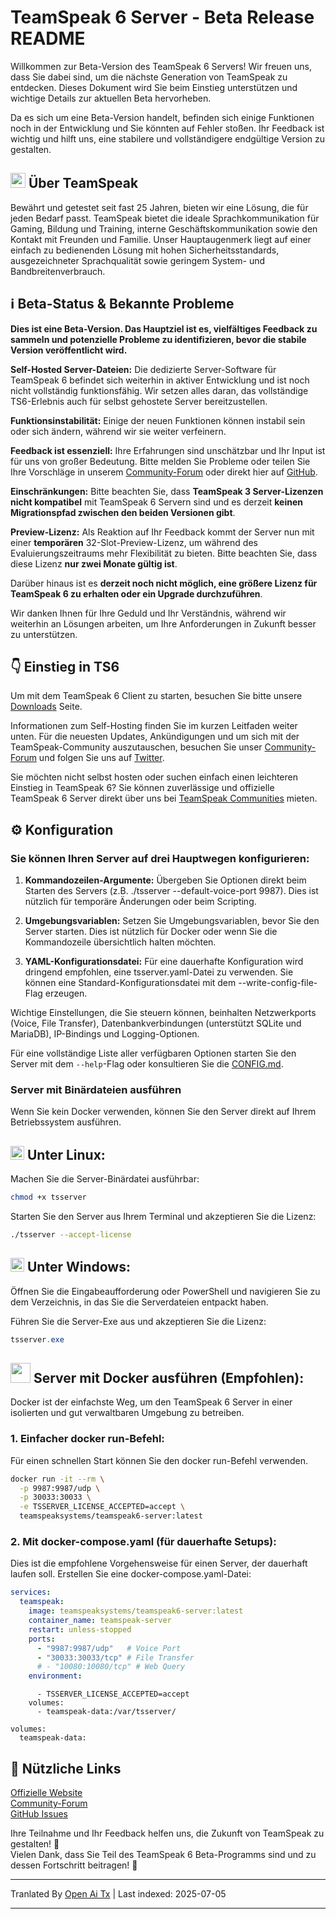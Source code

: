 # TeamSpeak 6 Server - Beta Release README

Willkommen zur Beta-Version des TeamSpeak 6 Servers! Wir freuen uns, dass Sie dabei sind, um die nächste Generation von TeamSpeak zu entdecken. Dieses Dokument wird Sie beim Einstieg unterstützen und wichtige Details zur aktuellen Beta hervorheben.

Da es sich um eine Beta-Version handelt, befinden sich einige Funktionen noch in der Entwicklung und Sie könnten auf Fehler stoßen. Ihr Feedback ist wichtig und hilft uns, eine stabilere und vollständigere endgültige Version zu gestalten.

<h2><img width="24" src="/icons/teamspeak_blue.svg">&nbsp;Über TeamSpeak</h2>

Bewährt und getestet seit fast 25 Jahren, bieten wir eine Lösung, die für jeden Bedarf passt. TeamSpeak bietet die ideale Sprachkommunikation für Gaming, Bildung und Training, interne Geschäftskommunikation sowie den Kontakt mit Freunden und Familie. Unser Hauptaugenmerk liegt auf einer einfach zu bedienenden Lösung mit hohen Sicherheitsstandards, ausgezeichneter Sprachqualität sowie geringem System- und Bandbreitenverbrauch.

## ℹ️ Beta-Status & Bekannte Probleme
**Dies ist eine Beta-Version. Das Hauptziel ist es, vielfältiges Feedback zu sammeln und potenzielle Probleme zu identifizieren, bevor die stabile Version veröffentlicht wird.**

**Self-Hosted Server-Dateien:** Die dedizierte Server-Software für TeamSpeak 6 befindet sich weiterhin in aktiver Entwicklung und ist noch nicht vollständig funktionsfähig. Wir setzen alles daran, das vollständige TS6-Erlebnis auch für selbst gehostete Server bereitzustellen.

**Funktionsinstabilität:** Einige der neuen Funktionen können instabil sein oder sich ändern, während wir sie weiter verfeinern.

**Feedback ist essenziell:** Ihre Erfahrungen sind unschätzbar und Ihr Input ist für uns von großer Bedeutung. Bitte melden Sie Probleme oder teilen Sie Ihre Vorschläge in unserem [Community-Forum](https://community.teamspeak.com/c/teamspeak-6-server/45) oder direkt hier auf [GitHub](https://github.com/teamspeak/teamspeak6-server/issues).

**Einschränkungen:** Bitte beachten Sie, dass **TeamSpeak 3 Server-Lizenzen nicht kompatibel** mit TeamSpeak 6 Servern sind und es derzeit **keinen Migrationspfad zwischen den beiden Versionen gibt**.

**Preview-Lizenz:** Als Reaktion auf Ihr Feedback kommt der Server nun mit einer **temporären** 32-Slot-Preview-Lizenz, um während des Evaluierungszeitraums mehr Flexibilität zu bieten. Bitte beachten Sie, dass diese Lizenz **nur zwei Monate gültig ist**.

Darüber hinaus ist es **derzeit noch nicht möglich, eine größere Lizenz für TeamSpeak 6 zu erhalten oder ein Upgrade durchzuführen**.

Wir danken Ihnen für Ihre Geduld und Ihr Verständnis, während wir weiterhin an Lösungen arbeiten, um Ihre Anforderungen in Zukunft besser zu unterstützen.

## 👇 Einstieg in TS6
Um mit dem TeamSpeak 6 Client zu starten, besuchen Sie bitte unsere [Downloads](https://teamspeak.com/en/downloads/) Seite.

Informationen zum Self-Hosting finden Sie im kurzen Leitfaden weiter unten. Für die neuesten Updates, Ankündigungen und um sich mit der TeamSpeak-Community auszutauschen, besuchen Sie unser [Community-Forum](https://community.teamspeak.com/) und folgen Sie uns auf [Twitter](https://x.com/teamspeak).

Sie möchten nicht selbst hosten oder suchen einfach einen leichteren Einstieg in TeamSpeak 6? Sie können zuverlässige und offizielle TeamSpeak 6 Server direkt über uns bei [TeamSpeak Communities](https://www.myteamspeak.com/communities) mieten.
## ⚙️ Konfiguration
### Sie können Ihren Server auf drei Hauptwegen konfigurieren:

1. **Kommandozeilen-Argumente:** Übergeben Sie Optionen direkt beim Starten des Servers (z.B. ./tsserver --default-voice-port 9987). Dies ist nützlich für temporäre Änderungen oder beim Scripting.

2. **Umgebungsvariablen:** Setzen Sie Umgebungsvariablen, bevor Sie den Server starten. Dies ist nützlich für Docker oder wenn Sie die Kommandozeile übersichtlich halten möchten.

3. **YAML-Konfigurationsdatei:** Für eine dauerhafte Konfiguration wird dringend empfohlen, eine tsserver.yaml-Datei zu verwenden. Sie können eine Standard-Konfigurationsdatei mit dem --write-config-file-Flag erzeugen.

Wichtige Einstellungen, die Sie steuern können, beinhalten Netzwerkports (Voice, File Transfer), Datenbankverbindungen (unterstützt SQLite und MariaDB), IP-Bindings und Logging-Optionen.

Für eine vollständige Liste aller verfügbaren Optionen starten Sie den Server mit dem `--help`-Flag oder konsultieren Sie die [CONFIG.md](https://raw.githubusercontent.com/teamspeak/teamspeak6-server/main/CONFIG.md).

### Server mit Binärdateien ausführen
Wenn Sie kein Docker verwenden, können Sie den Server direkt auf Ihrem Betriebssystem ausführen.

<h2><img width="22" src="/icons/linux.svg">&nbsp;Unter Linux:</h2>

Machen Sie die Server-Binärdatei ausführbar:
```sh
chmod +x tsserver
```

Starten Sie den Server aus Ihrem Terminal und akzeptieren Sie die Lizenz:

```sh
./tsserver --accept-license
```

<h2><img width="22" src="/icons/windows.svg">&nbsp;Unter Windows:</h2>

Öffnen Sie die Eingabeaufforderung oder PowerShell und navigieren Sie zu dem Verzeichnis, in das Sie die Serverdateien entpackt haben.

Führen Sie die Server-Exe aus und akzeptieren Sie die Lizenz:
```powershell
tsserver.exe
```

<h2><img width="32" src="/icons/docker.svg">&nbsp;Server mit Docker ausführen (Empfohlen):</h2>
Docker ist der einfachste Weg, um den TeamSpeak 6 Server in einer isolierten und gut verwaltbaren Umgebung zu betreiben.

### 1. Einfacher docker run-Befehl:

Für einen schnellen Start können Sie den docker run-Befehl verwenden.

```sh
docker run -it --rm \
  -p 9987:9987/udp \
  -p 30033:30033 \
  -e TSSERVER_LICENSE_ACCEPTED=accept \
  teamspeaksystems/teamspeak6-server:latest
```

### 2. Mit docker-compose.yaml (für dauerhafte Setups):
Dies ist die empfohlene Vorgehensweise für einen Server, der dauerhaft laufen soll. Erstellen Sie eine docker-compose.yaml-Datei:

```yaml
services:
  teamspeak:
    image: teamspeaksystems/teamspeak6-server:latest
    container_name: teamspeak-server
    restart: unless-stopped
    ports:
      - "9987:9987/udp"   # Voice Port
      - "30033:30033/tcp" # File Transfer
      # - "10080:10080/tcp" # Web Query
    environment:
```
```
      - TSSERVER_LICENSE_ACCEPTED=accept
    volumes:
      - teamspeak-data:/var/tsserver/

volumes:
  teamspeak-data:
```

## 🔗 Nützliche Links
[Offizielle Website](https://teamspeak.com/de/)<br>
[Community-Forum](https://community.teamspeak.com)<br>
[GitHub Issues](https://github.com/teamspeak/teamspeak6-server/issues)<br>

Ihre Teilnahme und Ihr Feedback helfen uns, die Zukunft von TeamSpeak zu gestalten! 💙<br>
Vielen Dank, dass Sie Teil des TeamSpeak 6 Beta-Programms sind und zu dessen Fortschritt beitragen! 🫡

---

Tranlated By [Open Ai Tx](https://github.com/OpenAiTx/OpenAiTx) | Last indexed: 2025-07-05

---
